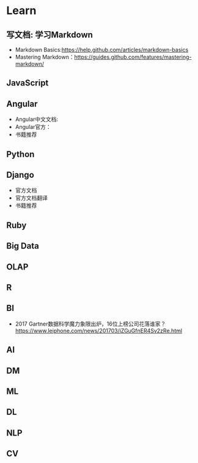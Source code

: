 # Learn

## 写文档: 学习Markdown
- Markdown Basics:https://help.github.com/articles/markdown-basics
- Mastering Markdown：https://guides.github.com/features/mastering-markdown/

## JavaScript

## Angular

- Angular中文文档:
- Angular官方：
- 书籍推荐

## Python

## Django

- 官方文档
- 官方文档翻译
- 书籍推荐

## Ruby

## Big Data


## OLAP

## R

## BI

- 2017 Gartner数据科学魔力象限出炉，16位上榜公司花落谁家？https://www.leiphone.com/news/201703/iZGuGfnER4Sv2zRe.html

## AI

## DM

## ML

## DL

## NLP

## CV

